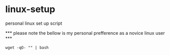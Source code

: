 # linux-setup
personal linux set up script

*** please note the bellow is my personal prefference as a novice linux user ***

```higlight
wget -qO- "" | bash

